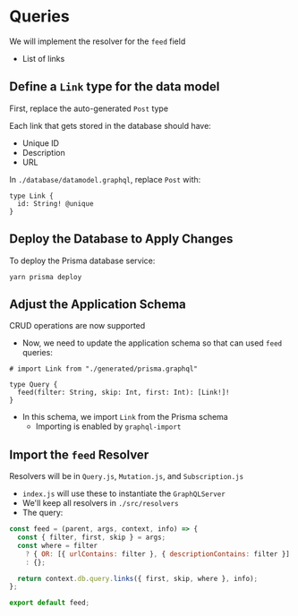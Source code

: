 # Queries
We will implement the resolver for the `feed` field
- List of links


## Define a `Link` type for the data model
First, replace the auto-generated `Post` type

Each link that gets stored in the database should have:
- Unique ID
- Description
- URL

In `./database/datamodel.graphql`, replace `Post` with:

```
type Link {
  id: String! @unique
}
```


## Deploy the Database to Apply Changes
To deploy the Prisma database service:

```
yarn prisma deploy
```


## Adjust the Application Schema
CRUD operations are now supported
- Now, we need to update the application schema so that can used `feed` queries:

```
# import Link from "./generated/prisma.graphql"

type Query {
  feed(filter: String, skip: Int, first: Int): [Link!]!
}
```

- In this schema, we import `Link` from the Prisma schema
  - Importing is enabled by `graphql-import`


## Import the `feed` Resolver
Resolvers will be in `Query.js`, `Mutation.js`, and `Subscription.js`
- `index.js` will use these to instantiate the `GraphQLServer`
- We'll keep all resolvers in `./src/resolvers`
- The query:

```javascript
const feed = (parent, args, context, info) => {
  const { filter, first, skip } = args;
  const where = filter
    ? { OR: [{ urlContains: filter }, { descriptionContains: filter }] }
    : {};

  return context.db.query.links({ first, skip, where }, info);
};

export default feed;
```
